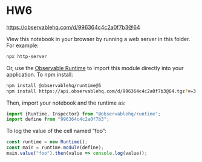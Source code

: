 # HW6

https://observablehq.com/d/996364c4c2a0f7b3@64

View this notebook in your browser by running a web server in this folder. For
example:

~~~sh
npx http-server
~~~

Or, use the [Observable Runtime](https://github.com/observablehq/runtime) to
import this module directly into your application. To npm install:

~~~sh
npm install @observablehq/runtime@5
npm install https://api.observablehq.com/d/996364c4c2a0f7b3@64.tgz?v=3
~~~

Then, import your notebook and the runtime as:

~~~js
import {Runtime, Inspector} from "@observablehq/runtime";
import define from "996364c4c2a0f7b3";
~~~

To log the value of the cell named “foo”:

~~~js
const runtime = new Runtime();
const main = runtime.module(define);
main.value("foo").then(value => console.log(value));
~~~
